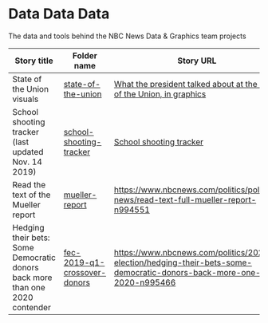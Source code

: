 # Data Data Data
The data and tools behind the NBC News Data &amp; Graphics team projects

Story title | Folder name | Story URL
--- | --- | ---
State of the Union visuals | [state-of-the-union](state-of-the-union) | [What the president talked about at the State of the Union, in graphics](https://www.nbcnews.com/politics/donald-trump/state-union-visualized-graphics-donald-trump-2020-n1130451)
School shooting tracker (last updated Nov. 14 2019) | [school-shooting-tracker](school-shooting-tracker) | [School shooting tracker](https://www.nbcnews.com/news/us-news/school-shooting-tracker-n969951)
Read the text of the Mueller report | [mueller-report](mueller-report) | https://www.nbcnews.com/politics/politics-news/read-text-full-mueller-report-n994551
Hedging their bets: Some Democratic donors back more than one 2020 contender| [fec-2019-q1-crossover-donors](fec-2019-q1-crossover-donors) | https://www.nbcnews.com/politics/2020-election/hedging-their-bets-some-democratic-donors-back-more-one-2020-n995466



